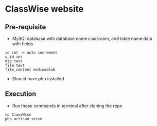 # ClassWise website 

## Pre-requisite 

- MySQl database with database name classroom, and table name data with fields 

```
id int -> auto increment
s_id int 
msg text 
file text 
file_content mediumblob
```

- Should have php installed 

## Execution

- Run these commands in terminal after cloning the repo

```
cd ClassWise
php artisan serve
```